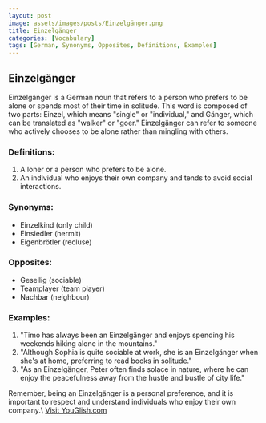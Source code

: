 ```yaml
---
layout: post
image: assets/images/posts/Einzelgänger.png
title: Einzelgänger
categories: [Vocabulary]
tags: [German, Synonyms, Opposites, Definitions, Examples]
---
```


## Einzelgänger

Einzelgänger is a German noun that refers to a person who prefers to be alone or spends most of their time in solitude. This word is composed of two parts: Einzel, which means "single" or "individual," and Gänger, which can be translated as "walker" or "goer." Einzelgänger can refer to someone who actively chooses to be alone rather than mingling with others.

### Definitions:

1. A loner or a person who prefers to be alone.
2. An individual who enjoys their own company and tends to avoid social interactions.

### Synonyms:

- Einzelkind (only child)
- Einsiedler (hermit)
- Eigenbrötler (recluse)

### Opposites:

- Gesellig (sociable)
- Teamplayer (team player)
- Nachbar (neighbour)

### Examples:

1. "Timo has always been an Einzelgänger and enjoys spending his weekends hiking alone in the mountains."
2. "Although Sophia is quite sociable at work, she is an Einzelgänger when she's at home, preferring to read books in solitude."
3. "As an Einzelgänger, Peter often finds solace in nature, where he can enjoy the peacefulness away from the hustle and bustle of city life."

Remember, being an Einzelgänger is a personal preference, and it is important to respect and understand individuals who enjoy their own company.\ <a id="yg-widget-0" class="youglish-widget" data-query="Einzelgänger" data-lang="german" data-components="8412" data-auto-start="0" data-bkg-color="theme_light" data-title="How%20to%20pronounce%20Einzelgänger%20in%20German"  rel="nofollow" href="https://youglish.com">Visit YouGlish.com</a><script async src="https://youglish.com/public/emb/widget.js" charset="utf-8"></script>